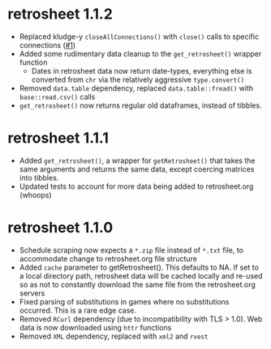 # retrosheet 1.1.2
  * Replaced kludge-y `closeAllConnections()` with `close()` calls to specific connections ([#1](https://github.com/colindouglas/retrosheet/issues/1))
  * Added some rudimentary data cleanup to the `get_retrosheet()` wrapper function
    * Dates in retrosheet data now return date-types, everything else is converted from `chr` via the relatively aggressive `type.convert()`
  * Removed `data.table` dependency, replaced `data.table::fread()` with `base::read.csv()` calls
  * `get_retrosheet()` now returns regular old dataframes, instead of tibbles.
    
# retrosheet 1.1.1
  * Added `get_retrosheet()`, a wrapper for `getRetrosheet()` that takes the same arguments and returns the same data, except coercing matrices into tibbles.
  * Updated tests to account for more data being added to retrosheet.org (whoops)

# retrosheet 1.1.0
  * Schedule scraping now expects a `*.zip` file instead of `*.txt` file, to accommodate change to retrosheet.org file structure
  * Added `cache` parameter to getRetrosheet(). This defaults to NA. If set to a local directory path, retrosheet data will be cached locally and re-used so as not to constantly download the same file from the retrosheet.org servers
  * Fixed parsing of substitutions in games where no substitutions occurred. This is a rare edge case.
  * Removed `RCurl` dependency (due to incompatibility with TLS > 1.0). Web data is now downloaded using `httr` functions
  * Removed `XML` dependency, replaced with `xml2` and `rvest`
